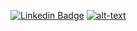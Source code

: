 [![Linkedin Badge](https://img.shields.io/badge/-My%20Linkedin-1a1a1a?style=for-the-badge&logo=Linkedin&logoColor=white&link=https://www.linkedin.com/in/jonatasalves/)](https://www.linkedin.com/in/jonatasalves/)
[![alt-text](https://img.shields.io/badge/-My%20Linkedin-1a1a1a?style=for-the-badge&logo=Site&logoColor=white&link=https://www.jhondev.com.br/)](https://www.jhondev.com.br/)


